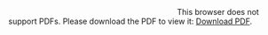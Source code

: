 


<object data="https://raw.githubusercontent.com/draganjovic/Data-Structures/master/Projects/Palindrome/Palindrome.pdf" type="application/pdf" width="700px" height="700px">
    <embed src="https://raw.githubusercontent.com/draganjovic/Data-Structures/master/Projects/Palindrome/Palindrome.pdf">
        This browser does not support PDFs. Please download the PDF to view it: <a href="https://raw.githubusercontent.com/draganjovic/Data-Structures/master/Projects/Palindrome/Palindrome.pdf">Download PDF</a>.</p>
    </embed>
</object>
